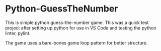 # Python-GuessTheNumber
 
This is simple python guess-the-number game. This was a quick test project after setting up python for use in VS Code and testing the python linter, pylint.

The game uses a bare-bones game loop pattern for better structure.

